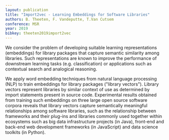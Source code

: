 ```yaml
---
layout: publication
title: "Import2vec - Learning Embeddings for Software Libraries"
authors: B. Theeten, F. Vandeputte, T.Van Cutsem
conference: MSR
year: 2019
bibkey: theeten2019import2vec
---
```

We consider the problem of developing suitable learning representations (embeddings) for library packages that capture semantic similarity among libraries. Such representations are known to improve the performance of downstream learning tasks (e.g. classification) or applications such as contextual search and analogical reasoning.

We apply word embedding techniques from natural language processing (NLP) to train embeddings for library packages ("library vectors"). Library vectors represent libraries by similar context of use as determined by import statements present in source code. Experimental results obtained from training such embeddings on three large open source software corpora reveals that library vectors capture semantically meaningful relationships among software libraries, such as the relationship between frameworks and their plug-ins and libraries commonly used together within ecosystems such as big data infrastructure projects (in Java), front-end and back-end web development frameworks (in JavaScript) and data science toolkits (in Python). 
